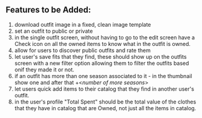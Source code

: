 ## Features to be Added:

1. download outfit image in a fixed, clean image template
2. set an outfit to public or private
3. in the single outfit screen, without having to go to the edit screen have a Check icon on all the owned items to know what in the outfit is owned.
4. allow for users to discover public outfits and rate them
5. let user's save fits that they find, these should show up on the outfits screen with a new filter option allowing them to filter the outfits based onif they made it or not.
6. if an outfit has more than one season associated to it - in the thumbnail show one and after that +<*number of more seasons*>   
7. let users quick add items to their catalog that they find in another user's outfit.
8. in the user's profile "Total Spent" should be the total value of the clothes that they have in catalog that are Owned, not just all the items in catalog.